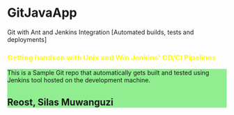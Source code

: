 # GitJavaApp
Git with Ant and Jenkins Integration [Automated builds, tests and deployments]
<h3><font color="yellow">Getting handson with Unix and Win Jenkins' CD/CI Pipelines</font></h3>
<div style="background: lightgreen">
This is a Sample Git repo that automatically gets built and tested using Jenkins tool hosted on the development machine.
<div>
  <h2>Reost, Silas Muwanguzi</h2>
